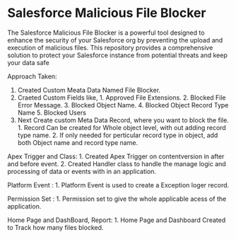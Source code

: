 # Salesforce Malicious File Blocker
The Salesforce Malicious File Blocker is a powerful tool designed to enhance the security of your Salesforce org by preventing the upload and execution of malicious files. 
This repository provides a comprehensive solution to protect your Salesforce instance from potential threats and keep your data safe

Approach Taken:
  1. Created Custom Meata Data Named File Blocker.
  2. Craeted Custom Fields like,
          1. Approved File Extensions.
          2. Blocked File Error Message.
          3. Blocked Object Name.
          4. Blocked Object Record Type Name
          5. Blocked Users
  3. Next Create custom Meta Data Record, where you want to block the file.
           1. Record Can be created for Whole object level, with out adding record type name.
           2. If only needed for perticular record type in object, add both Object name and record type name.


  Apex Trigger and Class: 
            1. Created Apex Trigger on contentversion in after and before event.
            2. Created Handler class to handle the manage logic and processing of data or events with in an application.

  Platform Event : 
            1. Platform Event is used to create a Exception loger record.


  Permission Set : 
             1. Permission set to give the whole applicable acess of the application. 

  Home Page and DashBoard, Report:
              1. Home Page and Dashboard Created to Track how many files blocked.

